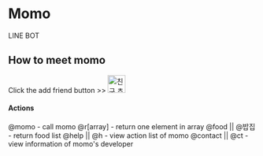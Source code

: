 # Momo
LINE BOT

## How to meet momo
Click the add friend button >> <a href="https://line.me/R/ti/p/%40ogx7051a"><img height="36" border="0" alt="친구 추가" src="https://scdn.line-apps.com/n/line_add_friends/btn/ko.png"></a>

#### Actions
@momo - call momo 
@r[array] - return one element in array 
@food || @밥집 - return food list 
@help || @h - view action list of momo 
@contact || @ct - view information of momo's developer